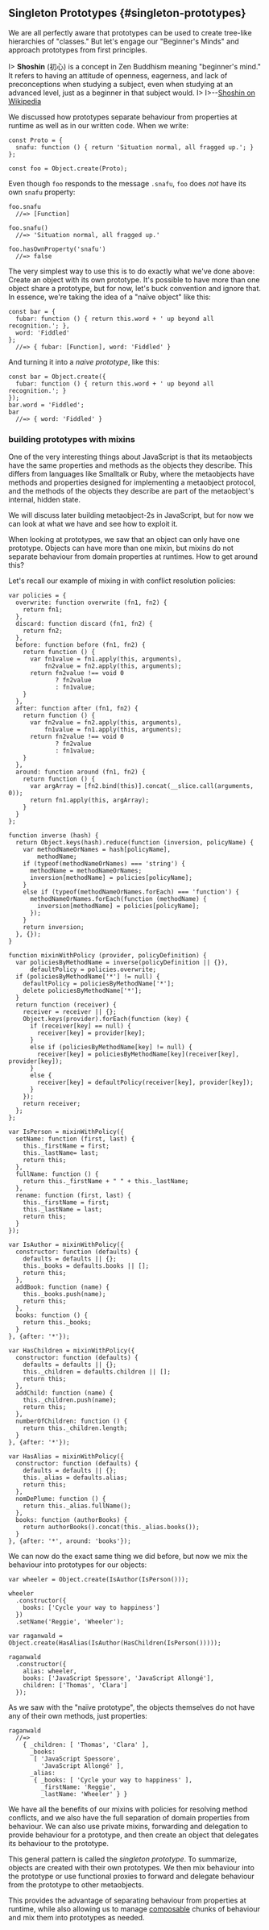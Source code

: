 ## Singleton Prototypes {#singleton-prototypes}

We are all perfectly aware that prototypes can be used to create tree-like hierarchies of "classes." But let's engage our "Beginner's Minds" and approach prototypes from first principles.

I> **Shoshin** (初心) is a concept in Zen Buddhism meaning "beginner's mind." It refers to having an attitude of openness, eagerness, and lack of preconceptions when studying a subject, even when studying at an advanced level, just as a beginner in that subject would.
I>
I>--[Shoshin on Wikipedia](https://en.wikipedia.org/wiki/Shoshin)

We discussed how prototypes separate behaviour from properties at runtime as well as in our written code. When we write:

~~~~~~~~
const Proto = {
  snafu: function () { return 'Situation normal, all fragged up.'; }
};

const foo = Object.create(Proto);
~~~~~~~~

Even though `foo` responds to the message `.snafu`,  `foo` does *not* have its own `snafu` property:

~~~~~~~~
foo.snafu
  //=> [Function]

foo.snafu()
  //=> 'Situation normal, all fragged up.'

foo.hasOwnProperty('snafu')
  //=> false
~~~~~~~~

The very simplest way to use this is to do exactly what we've done above: Create an object with its own prototype. It's possible to have more than one object share a prototype, but for now, let's buck convention and ignore that. In essence, we're taking the idea of a "naïve object" like this:

~~~~~~~~
const bar = {
  fubar: function () { return this.word + ' up beyond all recognition.'; },
  word: 'Fiddled'
};
  //=> { fubar: [Function], word: 'Fiddled' }
~~~~~~~~

And turning it into a *naive prototype*, like this:

~~~~~~~~
const bar = Object.create({
  fubar: function () { return this.word + ' up beyond all recognition.'; }
});
bar.word = 'Fiddled';
bar
  //=> { word: 'Fiddled' }
~~~~~~~~

### building prototypes with mixins

One of the very interesting things about JavaScript is that its metaobjects have the same properties and methods as the objects they describe. This differs from languages like Smalltalk or Ruby, where the metaobjects have methods and properties designed for implementing a metaobject protocol, and the methods of the objects they describe are part of the metaobject's internal, hidden state.

We will discuss later building metaobject-2s in JavaScript, but for now we can look at what we have and see how to exploit it.

When looking at prototypes, we saw that an object can only have one prototype. Objects can have more than one mixin, but mixins do not separate behaviour from domain properties at runtimes. How to get around this?

Let's recall our example of mixing in with conflict resolution policies:

~~~~~~~~
var policies = {
  overwrite: function overwrite (fn1, fn2) {
    return fn1;
  },
  discard: function discard (fn1, fn2) {
    return fn2;
  },
  before: function before (fn1, fn2) {
    return function () {
      var fn1value = fn1.apply(this, arguments),
          fn2value = fn2.apply(this, arguments);
      return fn2value !== void 0
             ? fn2value
             : fn1value;
    }
  },
  after: function after (fn1, fn2) {
    return function () {
      var fn2value = fn2.apply(this, arguments),
          fn1value = fn1.apply(this, arguments);
      return fn2value !== void 0
             ? fn2value
             : fn1value;
    }
  },
  around: function around (fn1, fn2) {
    return function () {
      var argArray = [fn2.bind(this)].concat(__slice.call(arguments, 0));
      return fn1.apply(this, argArray);
    }
  }
};

function inverse (hash) {
  return Object.keys(hash).reduce(function (inversion, policyName) {
    var methodNameOrNames = hash[policyName],
        methodName;
    if (typeof(methodNameOrNames) === 'string') {
      methodName = methodNameOrNames;
      inversion[methodName] = policies[policyName];
    }
    else if (typeof(methodNameOrNames.forEach) === 'function') {
      methodNameOrNames.forEach(function (methodName) {
        inversion[methodName] = policies[policyName];
      });
    }
    return inversion;
  }, {});
}

function mixinWithPolicy (provider, policyDefinition) {
  var policiesByMethodName = inverse(policyDefinition || {}),
      defaultPolicy = policies.overwrite;
  if (policiesByMethodName['*'] != null) {
    defaultPolicy = policiesByMethodName['*'];
    delete policiesByMethodName['*'];
  }
  return function (receiver) {
    receiver = receiver || {};
    Object.keys(provider).forEach(function (key) {
      if (receiver[key] == null) {
        receiver[key] = provider[key];
      }
      else if (policiesByMethodName[key] != null) {
        receiver[key] = policiesByMethodName[key](receiver[key], provider[key]);
      }
      else {
        receiver[key] = defaultPolicy(receiver[key], provider[key]);
      }
    });
    return receiver;
  };
};

var IsPerson = mixinWithPolicy({
  setName: function (first, last) {
    this._firstName = first;
    this._lastName= last;
    return this;
  },
  fullName: function () {
    return this._firstName + " " + this._lastName;
  },
  rename: function (first, last) {
    this._firstName = first;
    this._lastName = last;
    return this;
  }
});

var IsAuthor = mixinWithPolicy({
  constructor: function (defaults) {
    defaults = defaults || {};
    this._books = defaults.books || [];
    return this;
  },
  addBook: function (name) {
    this._books.push(name);
    return this;
  },
  books: function () {
    return this._books;
  }
}, {after: '*'});

var HasChildren = mixinWithPolicy({
  constructor: function (defaults) {
    defaults = defaults || {};
    this._children = defaults.children || [];
    return this;
  },
  addChild: function (name) {
    this._children.push(name);
    return this;
  },
  numberOfChildren: function () {
    return this._children.length;
  }
}, {after: '*'});

var HasAlias = mixinWithPolicy({
  constructor: function (defaults) {
    defaults = defaults || {};
    this._alias = defaults.alias;
    return this;
  },
  nomDePlume: function () {
    return this._alias.fullName();
  },
  books: function (authorBooks) {
    return authorBooks().concat(this._alias.books());
  }
}, {after: '*', around: 'books'});
~~~~~~~~

We can now do the exact same thing we did before, but now we mix the behaviour into prototypes for our objects:

~~~~~~~~
var wheeler = Object.create(IsAuthor(IsPerson()));

wheeler
  .constructor({
    books: ['Cycle your way to happiness']
  })
  .setName('Reggie', 'Wheeler');

var raganwald = Object.create(HasAlias(IsAuthor(HasChildren(IsPerson()))));

raganwald
  .constructor({
    alias: wheeler,
    books: ['JavaScript Spessore', 'JavaScript Allongé'],
    children: ['Thomas', 'Clara']
  });
~~~~~~~~

As we saw with the "naïve prototype", the objects themselves do not have any of their own methods, just properties:

~~~~~~~~
raganwald
  //=>
    { _children: [ 'Thomas', 'Clara' ],
      _books:
       [ 'JavaScript Spessore',
         'JavaScript Allongé' ],
      _alias:
       { _books: [ 'Cycle your way to happiness' ],
         _firstName: 'Reggie',
         _lastName: 'Wheeler' } }
~~~~~~~~

We have all the benefits of our mixins with policies for resolving method conflicts, and we also have the full separation of domain properties from behaviour. We can also use private mixins, forwarding and delegation to provide behaviour for a prototype, and then create an object that delegates its behaviour to the prototype.

This general pattern is called the *singleton prototype*. To summarize, objects are created with their own prototypes. We then mix behaviour into the prototype or use functional proxies to forward and delegate behaviour from the prototype to other metaobjects.

This provides the advantage of separating behaviour from properties at runtime, while also allowing us to manage [composable][composability] chunks of behaviour and mix them into prototypes as needed.

[composability]: https://en.wikipedia.org/wiki/Composability
